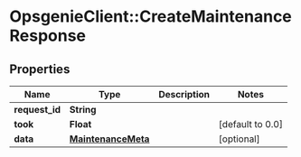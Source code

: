# OpsgenieClient::CreateMaintenanceResponse

## Properties
Name | Type | Description | Notes
------------ | ------------- | ------------- | -------------
**request_id** | **String** |  | 
**took** | **Float** |  | [default to 0.0]
**data** | [**MaintenanceMeta**](MaintenanceMeta.md) |  | [optional] 


